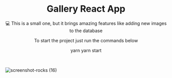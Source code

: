 <h1 align="center">Gallery React App</h1>

<p align="center">💻 This is a small one, but it brings amazing features like adding new images to the database</p>

<p align="center">To start the project just run the commands below</p>

<p display="flex" align="center">
  yarn 
  yarn start
</p>

<br/>

![screenshot-rocks (16)](https://user-images.githubusercontent.com/68617133/169667405-18c8e7d4-7696-4348-922e-97dd0b557c86.png)
